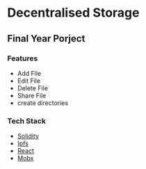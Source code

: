 # Decentralised Storage

## Final Year Porject

### Features

- Add File
- Edit File
- Delete File
- Share File
- create directories

### Tech Stack

- [Solidity](https://solidity.readthedocs.io/en/v0.4.25/)
- [Ipfs]()
- [React](https://reactjs.org/)
- [Mobx]()